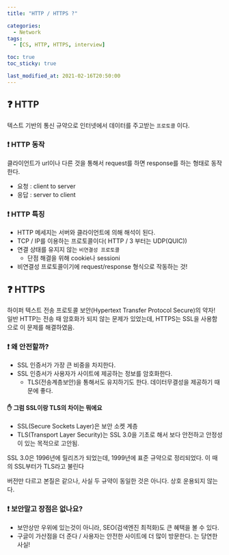 ```yaml
---
title: "HTTP / HTTPS ?"

categories:
  - Network
tags:
  - [CS, HTTP, HTTPS, interview]

toc: true
toc_sticky: true

last_modified_at: 2021-02-16T20:50:00
---
```


## &#10067; HTTP

텍스트 기반의 통신 규약으로 인터넷에서 데이터를 주고받는 `프로토콜` 이다.

### &#10071; HTTP 동작

클라이언트가 url이나 다른 것을 통해서 request를 하면 response를 하는 형태로 동작한다.

- 요청 : client to server
- 응답 : server to client

### &#10071; HTTP 특징

- HTTP 메세지는 서버와 클라이언트에 의해 해석이 된다.
- TCP / IP를 이용하는 프로토콜이다( HTTP / 3 부터는 UDP(QUIC))
- 연결 상태를 유지지 않는 `비연결성 프로토콜`
  - 단점 해결을 위해 cookie나 sessioni
- 비연결성 프로토콜이기에 request/response 형식으로 작동하는 것!

## &#10067; HTTPS

하이퍼 텍스트 전송 프로토콜 보안(Hypertext Transfer Protocol Secure)의 약자!  
일반 HTTP는 전송 때 암호화가 되지 않는 문제가 있었는데, HTTPS는 SSL을 사용함으로 이 문제를 해결하였음.

### &#10071; 왜 안전할까?

- SSL 인증서가 가장 큰 비중을 차지한다.
- SSL 인증서가 사용자가 사이트에 제공하는 정보를 암호화한다.
  - TLS(전송계층보안)을 통해서도 유지하기도 한다. 데이터무결성을 제공하기 때문에 좋다.

#### &#9995; 그럼 SSL이랑 TLS의 차이는 뭐에요

- SSL(Secure Sockets Layer)은 보안 소켓 계층
- TLS(Transport Layer Security)는 SSL 3.0을 기초로 해서 보다 안전하고 안정성이 있는 목적으로 고안됨.

SSL 3.0은 1996년에 릴리즈가 되었는데, 1999년에 표준 규약으로 정리되었다. 이 때의 SSL부터가 TLS라고 불린다

버전만 다르고 본질은 같으나, 사실 두 규약이 동일한 것은 아니다. 상호 운용되지 않는다.

### &#10071; 보안말고 장점은 없나요?

- 보안상만 우위에 있는것이 아니라, SEO(검색엔진 최적화)도 큰 혜택을 볼 수 있다.
- 구글이 가산점을 더 준다 / 사용자는 안전한 사이트에 더 많이 방문한다. 는 당연한 사실!

